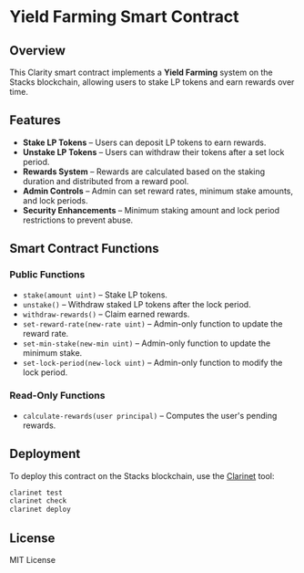 # Yield Farming Smart Contract

## Overview
This Clarity smart contract implements a **Yield Farming** system on the Stacks blockchain, allowing users to stake LP tokens and earn rewards over time.

## Features
- **Stake LP Tokens** – Users can deposit LP tokens to earn rewards.
- **Unstake LP Tokens** – Users can withdraw their tokens after a set lock period.
- **Rewards System** – Rewards are calculated based on the staking duration and distributed from a reward pool.
- **Admin Controls** – Admin can set reward rates, minimum stake amounts, and lock periods.
- **Security Enhancements** – Minimum staking amount and lock period restrictions to prevent abuse.

## Smart Contract Functions
### Public Functions
- `stake(amount uint)` – Stake LP tokens.
- `unstake()` – Withdraw staked LP tokens after the lock period.
- `withdraw-rewards()` – Claim earned rewards.
- `set-reward-rate(new-rate uint)` – Admin-only function to update the reward rate.
- `set-min-stake(new-min uint)` – Admin-only function to update the minimum stake.
- `set-lock-period(new-lock uint)` – Admin-only function to modify the lock period.

### Read-Only Functions
- `calculate-rewards(user principal)` – Computes the user's pending rewards.

## Deployment
To deploy this contract on the Stacks blockchain, use the [Clarinet](https://github.com/hirosystems/clarinet) tool:
```sh
clarinet test
clarinet check
clarinet deploy
```

## License
MIT License

